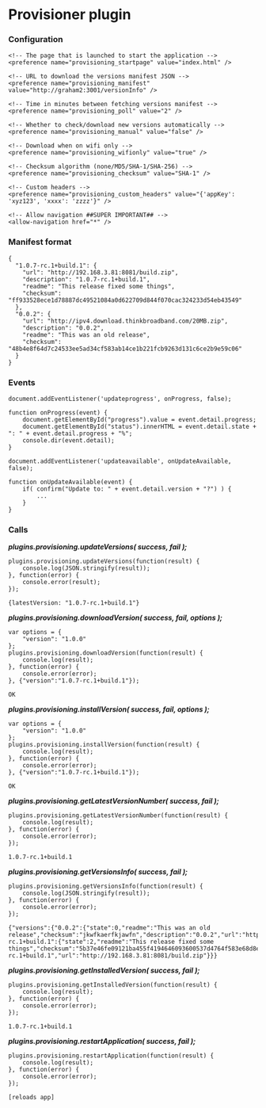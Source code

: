 # Provisioner plugin

### Configuration

```
<!-- The page that is launched to start the application -->
<preference name="provisioning_startpage" value="index.html" />

<!-- URL to download the versions manifest JSON -->
<preference name="provisioning_manifest" value="http://graham2:3001/versionInfo" />

<!-- Time in minutes between fetching versions manifest -->
<preference name="provisioning_poll" value="2" />

<!-- Whether to check/download new versions automatically -->
<preference name="provisioning_manual" value="false" />

<!-- Download when on wifi only -->
<preference name="provisioning_wifionly" value="true" />

<!-- Checksum algorithm (none/MD5/SHA-1/SHA-256) -->
<preference name="provisioning_checksum" value="SHA-1" />

<!-- Custom headers -->
<preference name="provisioning_custom_headers" value="{'appKey': 'xyz123', 'xxxx': 'zzzz'}" />

<!-- Allow navigation ##SUPER IMPORTANT## -->
<allow-navigation href="*" />
```

### Manifest format

```
{
  "1.0.7-rc.1+build.1": {
    "url": "http://192.168.3.81:8081/build.zip",
    "description": "1.0.7-rc.1+build.1",
    "readme": "This release fixed some things",
    "checksum": "ff933528ece1d78887dc49521084a0d622709d844f070cac324233d54eb43549"
  },
  "0.0.2": {
    "url": "http://ipv4.download.thinkbroadband.com/20MB.zip",
    "description": "0.0.2",
    "readme": "This was an old release",
    "checksum": "48b4e8f64d7c24533ee5ad34cf583ab14ce1b221fcb9263d131c6ce2b9e59c06"
  }
}
```

### Events

```
document.addEventListener('updateprogress', onProgress, false);

function onProgress(event) {
	document.getElementById("progress").value = event.detail.progress;
	document.getElementById("status").innerHTML = event.detail.state + ": " + event.detail.progress + "%";
	console.dir(event.detail);
}
```

```
document.addEventListener('updateavailable', onUpdateAvailable, false);

function onUpdateAvailable(event) {
	if( confirm("Update to: " + event.detail.version + "?") ) {
		...
	}
}
```

### Calls

**_plugins.provisioning.updateVersions( success, fail );_**
```
plugins.provisioning.updateVersions(function(result) { 
	console.log(JSON.stringify(result));
}, function(error) { 
	console.error(result); 
});

{latestVersion: "1.0.7-rc.1+build.1"}
```

**_plugins.provisioning.downloadVersion( success, fail, options );_**
```
var options = {
	"version": "1.0.0"
};
plugins.provisioning.downloadVersion(function(result) { 
	console.log(result); 
}, function(error) { 
	console.error(error); 
}, {"version":"1.0.7-rc.1+build.1"});

OK
```

**_plugins.provisioning.installVersion( success, fail, options );_**
```
var options = {
	"version": "1.0.0"
};
plugins.provisioning.installVersion(function(result) { 
	console.log(result); 
}, function(error) { 
	console.error(error); 
}, {"version":"1.0.7-rc.1+build.1"});

OK
```

**_plugins.provisioning.getLatestVersionNumber( success, fail );_**
```
plugins.provisioning.getLatestVersionNumber(function(result) { 
	console.log(result); 
}, function(error) { 
	console.error(error); 
});

1.0.7-rc.1+build.1
```

**_plugins.provisioning.getVersionsInfo( success, fail );_**
```
plugins.provisioning.getVersionsInfo(function(result) { 
	console.log(JSON.stringify(result)); 
}, function(error) { 
	console.error(error); 
});

{"versions":{"0.0.2":{"state":0,"readme":"This was an old release","checksum":"jkwfkaerfkjawfn","description":"0.0.2","url":"http://ipv4.download.thinkbroadband.com/20MB.zip"},"1.0.7-rc.1+build.1":{"state":2,"readme":"This release fixed some things","checksum":"5b37e46fe09121ba455f4194646093600537d4764f583e68d8eaae0e7902c4f5x","description":"1.0.7-rc.1+build.1","url":"http://192.168.3.81:8081/build.zip"}}}
```

**_plugins.provisioning.getInstalledVersion( success, fail );_**
```
plugins.provisioning.getInstalledVersion(function(result) { 
	console.log(result); 
}, function(error) { 
	console.error(error); 
});

1.0.7-rc.1+build.1
```

**_plugins.provisioning.restartApplication( success, fail );_**
```
plugins.provisioning.restartApplication(function(result) { 
	console.log(result); 
}, function(error) { 
	console.error(error); 
});

[reloads app]
```